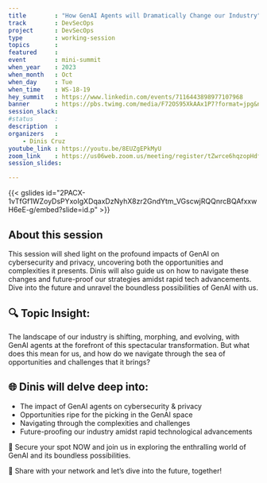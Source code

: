 ```yaml
---
title        : "How GenAI Agents will Dramatically Change our Industry"
track        : DevSecOps
project      : DevSecOps
type         : working-session
topics       :
featured     :
event        : mini-summit
when_year    : 2023
when_month   : Oct
when_day     : Tue
when_time    : WS-18-19
hey_summit   : https://www.linkedin.com/events/7116443898977107968
banner       : https://pbs.twimg.com/media/F72OS95XkAAx1P7?format=jpg&name=medium
session_slack:
#status      : 
description  :
organizers   :
    - Dinis Cruz      
youtube_link : https://youtu.be/8EUZgEPkMyU
zoom_link    : https://us06web.zoom.us/meeting/register/tZwrce6hqzopHdfO_qPcITdxKB-_gFnYzgNA
session_slides:

---
```


{{< gslides id="2PACX-1vTfGf1WZoyDsPYxoIgXDqaxDzNyhX8zr2GndYtm_VGscwjRQQnrcBQAfxxwH6eE-g/embed?slide=id.p" >}}


## About this session
This session will shed light on the profound impacts of GenAI on cybersecurity and privacy, uncovering both the opportunities and complexities it presents. Dinis will also guide us on how to navigate these changes and future-proof our strategies amidst rapid tech advancements. Dive into the future and unravel the boundless possibilities of GenAI with us.

## 🔍 Topic Insight:
The landscape of our industry is shifting, morphing, and evolving, with GenAI agents at the forefront of this spectacular transformation. But what does this mean for us, and how do we navigate through the sea of opportunities and challenges that it brings?

## 🌐 Dinis will delve deep into:
- The impact of GenAI agents on cybersecurity & privacy
- Opportunities ripe for the picking in the GenAI space
- Navigating through the complexities and challenges
- Future-proofing our industry amidst rapid technological advancements

🔗 Secure your spot NOW and join us in exploring the enthralling world of GenAI and its boundless possibilities.

🔄 Share with your network and let’s dive into the future, together!
